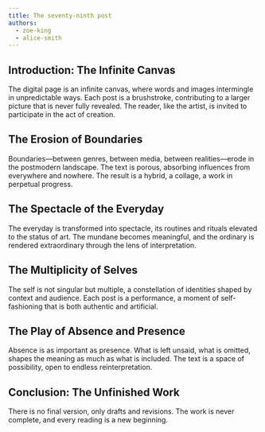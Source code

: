```yaml
---
title: The seventy-ninth post
authors:
  - zoe-king
  - alice-smith
---
```


## Introduction: The Infinite Canvas

The digital page is an infinite canvas, where words and images intermingle in unpredictable ways.
Each post is a brushstroke, contributing to a larger picture that is never fully revealed. The
reader, like the artist, is invited to participate in the act of creation.

## The Erosion of Boundaries

Boundaries—between genres, between media, between realities—erode in the postmodern landscape. The
text is porous, absorbing influences from everywhere and nowhere. The result is a hybrid, a collage,
a work in perpetual progress.

## The Spectacle of the Everyday

The everyday is transformed into spectacle, its routines and rituals elevated to the status of art.
The mundane becomes meaningful, and the ordinary is rendered extraordinary through the lens of
interpretation.

## The Multiplicity of Selves

The self is not singular but multiple, a constellation of identities shaped by context and audience.
Each post is a performance, a moment of self-fashioning that is both authentic and artificial.

## The Play of Absence and Presence

Absence is as important as presence. What is left unsaid, what is omitted, shapes the meaning as
much as what is included. The text is a space of possibility, open to endless reinterpretation.

## Conclusion: The Unfinished Work

There is no final version, only drafts and revisions. The work is never complete, and every reading
is a new beginning.
